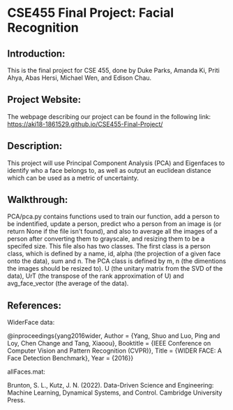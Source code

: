 # CSE455 Final Project: Facial Recognition
## Introduction:
This is the final project for CSE 455, done by Duke Parks, Amanda Ki, Priti Ahya, Abas Hersi, Michael Wen, and Edison Chau.

## Project Website:
The webpage describing our project can be found in the following link:
https://aki18-1861529.github.io/CSE455-Final-Project/

## Description:
This project will use Principal Component Analysis (PCA) and Eigenfaces to identify who a face belongs to, as well as output an euclidean distance which can be used as a metric of uncertainty.

## Walkthrough:
PCA/pca.py contains functions used to train our function, add a person to be indentified, update a person, predict who a person
from an image is (or return None if the file isn't found),
and also to average all the images of a person after converting
them to grayscale, and resizing them to be a specifed size. This
file also has two classes. The first class is a person class, which is defined by a name, id, alpha (the projection of a given face onto the data), sum and n. The PCA class is defined by m, n (the dimentions the images should be resized to).
U (the unitary matrix from the SVD of the data), UrT (the transpose of the rank approximation of U) and avg_face_vector (the average of the data).

## References:
WiderFace data:

  @inproceedings{yang2016wider,
	Author = {Yang, Shuo and Luo, Ping and Loy, Chen Change and Tang, Xiaoou},
	Booktitle = {IEEE Conference on Computer Vision and Pattern Recognition (CVPR)},
	Title = {WIDER FACE: A Face Detection Benchmark},
	Year = {2016}}
	
allFaces.mat:

Brunton, S. L., Kutz, J. N. (2022). Data-Driven Science and Engineering: Machine Learning, Dynamical Systems, and Control. Cambridge University Press. 

  

